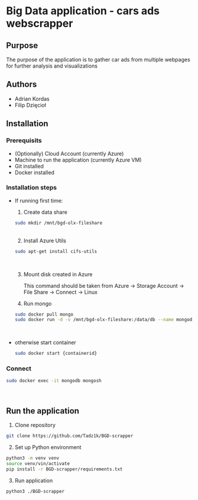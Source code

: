 # Big Data application - cars ads webscrapper

## Purpose
The purpose of the application is to gather car ads from multiple webpages for further analysis and visualizations

## Authors
- Adrian Kordas
- Filip Dzięcioł

## Installation
### Prerequisits
- (Optionally) Cloud Account (currently Azure)
- Machine to run the application (currently Azure VM)
- Git installed
- Docker installed

### Installation steps
* If running first time:

    1. Create data share
    ```bash
    sudo mkdir /mnt/bgd-olx-fileshare
    ```
    <br />

    2. Install Azure Utils
    ```bash
    sudo apt-get install cifs-utils
    ```

    <br />

    3. Mount disk created in Azure

        This command should be taken from Azure -> Storage Account -> File Share -> Connect -> Linux

    4. Run mongo
    ```bash
    sudo docker pull mongo
    sudo docker run -d -v /mnt/bgd-olx-fileshare:/data/db --name mongodb -p 27017:27017 mongo
    ```
    <br />

* otherwise start container
    ```bash
    sudo docker start {containerid} 
    ```

### Connect
```bash
sudo docker exec -it mongodb mongosh
```
<br />

## Run the application
1. Clone repository
```bash
git clone https://github.com/Tadz1k/BGD-scrapper
```

2. Set up Python environment
```bash
python3 -m venv venv
source venv/vin/activate
pip install -r BGD-scrapper/requirements.txt
```

3. Run application
```bash
python3 ./BGD-scrapper 
```
